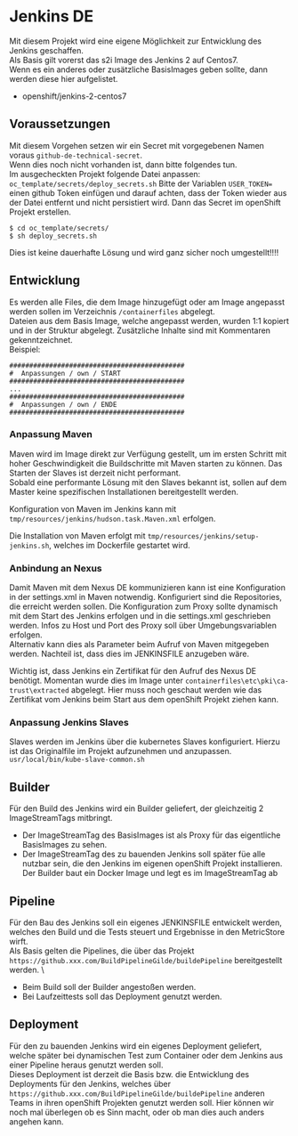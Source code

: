 # Jenkins DE
Mit diesem Projekt wird eine eigene Möglichkeit zur Entwicklung des Jenkins geschaffen. \
Als Basis gilt vorerst das s2i Image des Jenkins 2 auf Centos7. \
Wenn es ein anderes oder zusätzliche BasisImages geben sollte, dann werden diese hier aufgelistet.
- openshift/jenkins-2-centos7  
## Voraussetzungen
Mit diesem Vorgehen setzen wir ein Secret mit vorgegebenen Namen voraus `github-de-technical-secret`.\
Wenn dies noch nicht vorhanden ist, dann bitte folgendes tun.\
Im ausgecheckten Projekt folgende Datei anpassen: `oc_template/secrets/deploy_secrets.sh`
Bitte der Variablen `USER_TOKEN=` einen github Token einfügen und darauf achten, dass der Token wieder aus der Datei 
entfernt und nicht persistiert wird.
Dann das Secret im openShift Projekt erstellen.
```
$ cd oc_template/secrets/
$ sh deploy_secrets.sh
``` 
Dies ist keine dauerhafte Lösung und wird ganz sicher noch umgestellt!!!!
## Entwicklung
Es werden alle Files, die dem Image hinzugefügt oder am Image angepasst werden sollen im Verzeichnis `/containerfiles` 
abgelegt. \
Dateien aus dem Basis Image, welche angepasst werden, wurden 1:1 kopiert und in der Struktur abgelegt. Zusätzliche 
Inhalte sind mit Kommentaren gekenntzeichnet. \
Beispiel:
```
############################################
#  Anpassungen / own / START
############################################
...
############################################
#  Anpassungen / own / ENDE
############################################
```
### Anpassung Maven
Maven wird im Image direkt zur Verfügung gestellt, um im ersten Schritt mit hoher Geschwindigkeit die Buildschritte mit 
Maven starten zu können. Das Starten der Slaves ist derzeit nicht performant. \
Sobald eine performante Lösung mit den Slaves bekannt ist, sollen auf dem Master keine spezifischen Installationen 
bereitgestellt werden.

Konfiguration von Maven im Jenkins kann mit `tmp/resources/jenkins/hudson.task.Maven.xml` erfolgen.

Die Installation von Maven erfolgt mit `tmp/resources/jenkins/setup-jenkins.sh`, welches im Dockerfile gestartet 
wird. 
### Anbindung an Nexus
Damit Maven mit dem Nexus DE kommunizieren kann ist eine Konfiguration in der settings.xml in Maven notwendig.
Konfiguriert sind die Repositories, die erreicht werden sollen. Die Konfiguration zum Proxy sollte dynamisch mit dem Start
des Jenkins erfolgen und in die settings.xml geschrieben werden. Infos zu Host und Port des Proxy soll über Umgebungsvariablen 
erfolgen. \
Alternativ kann dies als Parameter beim Aufruf von Maven mitgegeben werden. Nachteil ist, dass dies im JENKINSFILE 
anzugeben wäre.

Wichtig ist, dass Jenkins ein Zertifikat für den Aufruf des Nexus DE benötigt. Momentan wurde dies im Image unter 
`containerfiles\etc\pki\ca-trust\extracted` abgelegt. Hier muss noch geschaut werden wie das Zertifikat vom Jenkins beim 
Start aus dem openShift Projekt ziehen kann. 
### Anpassung Jenkins Slaves
Slaves werden im Jenkins über die kubernetes Slaves konfiguriert. Hierzu ist das Originalfile im Projekt aufzunehmen und 
anzupassen. `usr/local/bin/kube-slave-common.sh`  
## Builder
Für den Build des Jenkins wird ein Builder geliefert, der gleichzeitig 2 ImageStreamTags mitbringt.
* Der ImageStreamTag des BasisImages ist als Proxy für das eigentliche BasisImages zu sehen.
* Der ImageStreamTag des zu bauenden Jenkins soll später füe alle nutzbar sein, die den Jenkins im eigenen openShift 
Projekt installieren. 
Der Builder baut ein Docker Image und legt es im ImageStreamTag ab 
## Pipeline
Für den Bau des Jenkins soll ein eigenes JENKINSFILE entwickelt werden, welches den Build und die Tests steuert und 
Ergebnisse in den MetricStore wirft. \
Als Basis gelten die Pipelines, die über das Projekt `https://github.xxx.com/BuildPipelineGilde/buildePipeline` 
bereitgestellt werden. \
* Beim Build soll der Builder angestoßen werden.
* Bei Laufzeittests soll das Deployment genutzt werden. 
## Deployment
Für den zu bauenden Jenkins wird ein eigenes Deployment geliefert, welche später bei dynamischen Test zum
Container oder dem Jenkins aus einer Pipeline heraus genutzt werden soll. \
Dieses Deployment ist derzeit die Basis bzw. die Entwicklung des Deployments für den Jenkins, welches über
`https://github.xxx.com/BuildPipelineGilde/buildePipeline` anderen Teams in ihren openShift Projekten genutzt werden 
soll. Hier können wir noch mal überlegen ob es Sinn macht, oder ob man dies auch anders angehen kann. 
